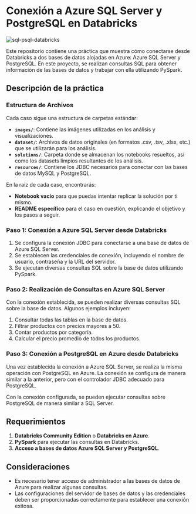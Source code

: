 # Conexión a Azure SQL Server y PostgreSQL en Databricks
![sql-psql-databricks](https://github.com/user-attachments/assets/d014ea09-577b-4999-9734-9ecb37650a84)

Este repositorio contiene una práctica que muestra cómo conectarse desde Databricks a dos bases de datos alojadas en Azure: Azure SQL Server y PostgreSQL. En este proyecto, se realizan consultas SQL para obtener información de las bases de datos y trabajar con ella utilizando PySpark.

## Descripción de la práctica
### Estructura de Archivos

Cada caso sigue una estructura de carpetas estándar:

- **`images/`**: Contiene las imágenes utilizadas en los análisis y visualizaciones.
- **`dataset/`**: Archivos de datos originales (en formatos .csv, .tsv, .xlsx, etc.) que se utilizarán para los análisis.
- **`solutions/`**: Carpeta donde se almacenan los notebooks resueltos, así como los datasets limpios resultantes de los análisis.
- **`resources/`**: Contiene los JDBC necesarios para conectar con las bases de datos MySQL y PostgreSQL.
  
En la raíz de cada caso, encontrarás:
- **Notebook vacío** para que puedas intentar replicar la solución por ti mismo.
- **README específico** para el caso en cuestión, explicando el objetivo y los pasos a seguir.

### Paso 1: Conexión a Azure SQL Server desde Databricks

1. Se configura la conexión JDBC para conectarse a una base de datos de Azure SQL Server.
2. Se establecen las credenciales de conexión, incluyendo el nombre de usuario, contraseña y la URL del servidor.
3. Se ejecutan diversas consultas SQL sobre la base de datos utilizando PySpark.

### Paso 2: Realización de Consultas en Azure SQL Server

Con la conexión establecida, se pueden realizar diversas consultas SQL sobre la base de datos. Algunos ejemplos incluyen:

1. Consultar todas las tablas en la base de datos.
2. Filtrar productos con precios mayores a 50.
3. Contar productos por categoría.
4. Calcular el precio promedio de todos los productos.

### Paso 3: Conexión a PostgreSQL en Azure desde Databricks

Una vez establecida la conexión a Azure SQL Server, se realiza la misma operación con PostgreSQL en Azure. La conexión se configura de manera similar a la anterior, pero con el controlador JDBC adecuado para PostgreSQL.

Con la conexión configurada, se pueden ejecutar consultas sobre PostgreSQL de manera similar a SQL Server.

## Requerimientos

1. **Databricks Community Edition** o **Databricks en Azure**.
2. **PySpark** para ejecutar las consultas en Databricks.
3. **Acceso a bases de datos Azure SQL Server y PostgreSQL**.

## Consideraciones

- Es necesario tener acceso de administrador a las bases de datos de Azure para realizar algunas consultas.
- Las configuraciones del servidor de bases de datos y las credenciales deben ser proporcionadas correctamente para establecer una conexión exitosa.

